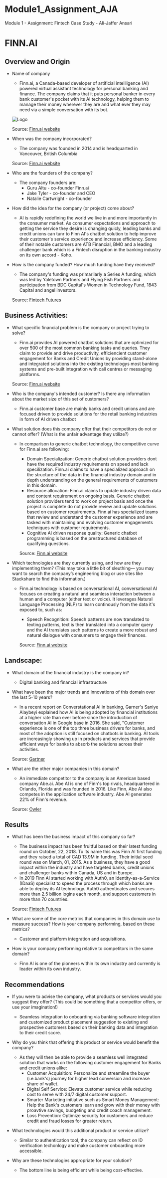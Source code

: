 # Module1_Assignment_AJA

Module 1 - Assignment: Fintech Case Study - Ali-Jaffer Ansari

# FINN.AI

## Overview and Origin

* Name of company

  * Finn.ai, a Canada-based developer of artificial intellligence (AI) powered virtual assistant technology for personal banking and finance.
  The company claims that it puts personal banker in every bank customer's pocket with its AI technology, helping them to manage their money wherever they are and what ever they may need via a simple conversation with its bot. 

  ![Logo](finn-horizontal-white.svg)
  
  Source: [Finn.ai website](https://www.finn.ai/solutions/)


  

* When was the company incorporated?

  * The company was founded in 2014 and is headquarted in Vancouver, British Columbia

  Source: [Finn.ai website](https://www.finn.ai/company/)

* Who are the founders of the company?

  * The company founders are:
    * Guru Altu - co-founder Finn.ai
    * Jake Tyler - co-founder and CEO
    * Natalie Cartwright - co-founder

* How did the idea for the company (or project) come about?

  * AI is rapidly redefining the world we live in and more importantly in the consumer market. As consumer expectations and approach to getting the service they desire is changing quicly, leading banks and credit unions can tunr to Finn AI's chatbot solution to help improve their customer's service experience and increase efficiency. Some of their notable customers are ATB Financial, BMO and a leading challenger bank which is a Fintech disruption in the banking industry on its own accord - Koho.

* How is the company funded? How much funding have they received?

  * The company's funding was primarilarly a Series A funding, which was led by Yaletown Partners and Flying Fish Partners and participation from BDC Capital's Women in Technology Fund, 1843 Capital and angel investors. 
  
  Source: [Fintech Futures](https://www.fintechfutures.com/2018/10/finn-ai-raises-11m-in-series-a-funding-round/)

## Business Activities:

* What specific financial problem is the company or project trying to solve?
  
  * Finn.ai provides AI powered chatbot solutions that are optimized for over 500 of the most common banking tasks and queries. They claim to provide and drive productivity, efficiencient customer engagement for Banks and Credit Unions by providing stand-alone and integrated solutions into the existing technologys most banking systems and pre-built integration with call centres or messaging platforms. 

  Source: [Finn.ai website](https://www.finn.ai/)

* Who is the company's intended customer?  Is there any information about the market size of this set of customers?
  
  * Finn.ai customer base are mainly banks and credit unions and are focused driven to provide solutions for the retail banking industries in form of AI driven chatbot

* What solution does this company offer that their competitors do not or cannot offer? (What is the unfair advantage they utilize?)
  * In comparison to generic chatbot technology, the competitive curve for Finn.ai are following: 
    * Domain Specialization: Generic chatbot solution providers dont have the required industry requirements on speed and lack specilization. Finn.ai claims to have a specialized approach on the structure of the data in the financial industry domain and in depth understanding on the general requirements of customers in this domain. 
    * Resource allocation: Finn.ai claims to update industry driven data and content requirement on ongoing basis. Generic chatbot solution providers tend to work on project basis and once the project is complete do not provide review and update solutions based on customer requirements. Finn.ai has specialized teams that review and understand the customer experience and are tasked with maintaining and evolving customer engagements techniques with customer requirements. 
    * Cognitive AI driven response quality: Generic chatbot programming is based on the prestructured database of qualifying questions.

    Source: [Finn.ai website](https://www.finn.ai/resources)
  

* Which technologies are they currently using, and how are they implementing them? (This may take a little bit of sleuthing–– you may want to search the company’s engineering blog or use sites like Stackshare to find this information.)
  * Finn.ai technology is based on conversational AI, conversational AI focuses on creating a natural and seamless interaction between a human and a computer (either text or voice). It leverages Natural Language Processing (NLP) to learn continously from the data it's exposed to, such as:
    * Speech Recognition: Speech patterns are now translated to texting patterns, text is then translated into a computer query and the AI translates such patterns to create a more robust and natural dialogue with consumers to engage their finances.  

    Source: [Finn.ai website](https://www.finn.ai/ai-technology)

## Landscape:

* What domain of the financial industry is the company in?
  * Digital banking and financial infrastructure

* What have been the major trends and innovations of this domain over the last 5-10 years?
  * In a recent report on Converstational AI in banking, Garner's Saniye Alaybeyi explained how AI is being adopted by financial institutions at a higher rate than ever before since the introduction of conversation AI in Google base in 2016. She said, "Customer experience is one of the top three business drivers for banks, and most of the adoption is still focused on chatbots in banking. AI tools are increasingly showing up in products and services that provide efficient ways for banks to absorb the solutions across their activities. 

  Source: [Gartner](https://www.gartner.com/en/documents/3984159)

* What are the other major companies in this domain?
  * An immediate competitor to the company is an American based company Abe.ai. Abe AI is one of Finn's top rivals, headquartered in Orlando, Florida and was founded in 2016. Like Finn, Abe AI also competes in the application software industry. Abe AI generates 22% of Finn's revenue. 

  Source: [Owler](https://www.owler.com/company/finnai)



## Results

* What has been the business impact of this company so far?
  * The business impact has been fruitful based on their latest funding round on October, 22, 2018. To its name this was Finn AI first funding and they raised a total of CAD 13.9M in funding. Their initial seed round was on March, 01, 2015. 
  As a business, they have a good impact within the industry and have targeted banks, credit unions and challenger banks within Canada, US and in Europe. 
  * In 2019 Finn AI started working with Auth0, an Identity-as-a-Service (IDaaS) specialist to speed the process through which banks are able to deploy its AI technology. Auth0 authenticates and secures more than 2.5 billion logins each month, and support customers in more than 70 countries. 

  Source: [Fintech Futures](https://www.fintechfutures.com/2019/02/finn-ai-and-idaas-firm-autho-offer-novel-conversational-ai/)

* What are some of the core metrics that companies in this domain use to measure success? How is your company performing, based on these metrics?
  * Customer and platform integration and acquisitions. 

* How is your company performing relative to competitors in the same domain?
  * Finn AI is one of the pioneers within its own industry and currently is leader within its own industry.

## Recommendations

* If you were to advise the company, what products or services would you suggest they offer? (This could be something that a competitor offers, or use your imagination!)
  * Seamless integration to onboarding via banking software integration and customized product placement suggestion to existing and prospective customers based on their banking data and integration to their credit score. 

* Why do you think that offering this product or service would benefit the company?
  * As they will then be able to provide a seamless well integrated solution that works on the following customer engagement for Banks and credit unions alike: 
    * Customer Acquisition: Personalize and streamline the buyer (i.e.bank's) journey for higher lead conversion and increase share of wallet. 
    * Digital Self Service: Elevate customer service while reducing cost to serve with 24/7 digital customer support. 
    * Smarter Marketing initiative such as Smart Money Management: Help the Bank's customers learn and grow with their money with proavtive savings, budgeting and credit coach management. 
    * Loss Prevention: Optimize security for customers and reduce credit and fraud losses for greater return. 

* What technologies would this additional product or service utilize?
  * Similar to authentication tool, the company can reflect on ID verification techonlogy and make customer onboarding more accessible.
* Why are these technologies appropriate for your solution?
  * The bottom line is being efficient while being cost-effective. 

